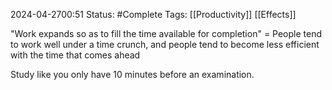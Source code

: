2024-04-2700:51
Status: #Complete 
Tags: [[Productivity]] [[Effects]]

"Work expands so as to fill the time available for completion"
= People tend to work well under a time crunch, and people tend to become less efficient with the time that comes ahead

Study like you only have 10 minutes before an examination. 